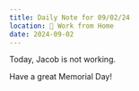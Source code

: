 ```yaml
---
title: Daily Note for 09/02/24
location: 🏡 Work from Home
date: 2024-09-02
---
```

Today, Jacob is not working.

Have a great Memorial Day!